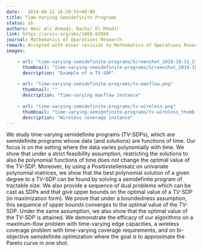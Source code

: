 ```yaml
---
date:   2018-08-12 16:28:55+00:00
title: Time-Varying Semidefinite Programs
status: sb
authors: Amir Ali Ahmadi, Bachir El Khadir
link: https://arxiv.org/abs/1808.03994
journal: Mathematics of Operations Research
remark: Accepted with minor revision to Mathematics of Operations Research
images:

    - url: "time-varying-semidefinite-programs/Screenshot_2019-10-31_21.59.34.png"
      thumbnail: "time-varying-semidefinite-programs/Screenshot_2019-10-31_21.59.34_thumb.png"
      description: "Example of a TV-SDP"
    
    - url: "time-varying-semidefinite-programs/tv-maxflow.png"
      thumbnail: ""
      description: "Time-varying maxflow instance"
    
    - url: "time-varying-semidefinite-programs/tv-wireless.png"
      thumbnail: "time-varying-semidefinite-programs/tv-wireless_thumb.png"
      description: "Wireless coverage instance"
---
```


We study time-varying semidefinite programs (TV-SDPs), which are semidefinite programs whose data (and solutions) are functions of time. Our focus is on the setting where the data varies polynomially with time. We show that under a strict feasibility assumption, restricting the solutions to also be polynomial functions of time does not change the optimal value of the TV-SDP. Moreover, by using a Positivstellensatz on univariate polynomial matrices, we show that the best polynomial solution of a given degree to a TV-SDP can be found by solving a semidefinite program of tractable size. We also provide a sequence of dual problems which can be cast as SDPs and that give upper bounds on the optimal value of a TV-SDP (in maximization form). We prove that under a boundedness assumption, this sequence of upper bounds converges to the optimal value of the TV-SDP. Under the same assumption, we also show that the optimal value of the TV-SDP is attained. We demonstrate the efficacy of our algorithms on a maximum-flow problem with time-varying edge capacities, a wireless coverage problem with time-varying coverage requirements, and on bi-objective semidefinite optimization where the goal is to approximate the Pareto curve in one shot.

